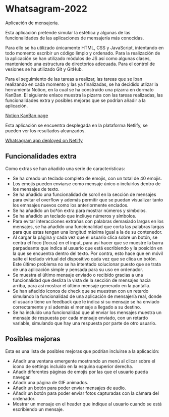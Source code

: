 # Whatsagram-2022

Aplicación de mensajería.

Esta aplicación pretende simular la estética y algunas de las funcionalidades de las aplicaciones de mensajería más conocidas.

Para ello se ha utilizado únicamente HTML, CSS y JavaScript, intentando en todo momento escribir un código limpio y ordenado. Para la realización de la aplicación se han utilizado módulos de JS así como algunas clases, manteniendo una estructura de directorios adecuada. Para el control de vesiones se ha utilizado Git y GitHub.

Para el seguimiento de las tareas a realizar, las tareas que se iban realizando en cada momento y las ya finalizadas, se ha decidido utlizar la herramienta Notion, en la cual se ha construido una pizarra en dormato KanBan. El siguiente enlace muestra la pizarra con las tareas realizadas, las funcionalidades extra y posibles mejoras que se podrían añadir a la aplicación.

[Notion KanBan page](https://cat-maiasaura-4d1.notion.site/301951371c414328bd4d00826b94c081?v=f9d385ae40a24c8db9c397381c7e4582)

Esta aplicación se encuentra desplegada en la plataforma Netlify, se pueden ver los resultados alcanzados.

[Whatsagram app deployed on Netlify](https://flamboyant-stonebraker-a2f3a7.netlify.app/)

## Funcionalidades extra

Como extras se han añadido una serie de características:

- Se ha creado un teclado completo de emojis, con un total de 40 emojis.
- Los emojis pueden enviarse como mensaje único o incluirlos dentro de los mensajes de texto.
- Se ha añadido una funcionalidad de scroll en la sección de mensajes para evitar el overflow y además permitir que se puedan visualizar tanto los emnsajes nuevos como los anteriormente enciados.
- Se ha añadido un bo†ón extra para mostrar números y símbolos.
- Se ha añadido un teclado que incliuye números y símbolos.
- Para evitar interacciones extrañas con palabras demasiado largas en los mensajes, se ha añadido una funcionalidad que corta las palabras largas para que estas tengan una longitud máxima igual a la de su contenedor.
- Al cargar la página y cada vez que el usuario clica sobre un botón, se centra el foco (focus) en el input, para así hacer que se muestre la barra parpadeante que indica al usuario que está escribiendo y la posición en la que se encuentra dentro del texto. Por contra, esto hace que en móvil salte el teclado virtual del dispositivo cada vez que se clica un botón. Este último problema no se ha intentado solucionar puesto que se trata de una aplicación simple y pensada para su uso en ordenador.
- Se muestra el último mensaje enviado o recibido gracias a una funcionalidad que desliza la vista de la sección de mensajes hacia arriba, para así mostrar el último mensaje generado en la pantalla.
- Se han añadido iconos de check que se muestran con un retardo simulando la funcionalidad de una aplicación de mensajería real, donde el usuario tiene un feedback que le indica si su mensaje se ha enviado correctamente y si además el mensaje a llegado a su destino.
- Se ha incluido una funcionalidad que al enviar los mensajes muestra un mensaje de respuesta por cada mensaje enviado, con un retardo variable, simulando que hay una respuesta por parte de otro usuario.

## Posibles mejoras

Esta es una lista de posibles mejoras que podrían incluirse a la aplicación:

- Añadir una ventana emergente mostrando un menú al clicar sobre el icono de settings incluido en la esquina superior derecha.
- Añadir diferentes páginas de emojis por las que el usuario pueda navegar.
- Añadir una página de GIF animados.
- Añadir un botón para poder enviar mensajes de audio.
- Añadir un botón para poder enviar fotos capturadas con la cámara del ordenador.
- Mostrar un mensaje en el header que indique al usuario cuando se está escribiendo un mensaje.
